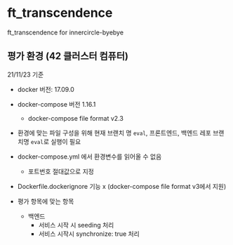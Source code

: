 # ft_transcendence
ft_transcendence for innercircle-byebye

## 평가 환경 (42 클러스터 컴퓨터)

21/11/23 기준

- docker 버전: 17.09.0

- docker-compose 버전 1.16.1
	- docker-compose file format v2.3

- 환경에 맞는 파일 구성을 위해 현재 브랜치 명 `eval`, 프론트엔드, 백엔드 레포 브랜치명 `eval`로 실행이 필요

- docker-compose.yml 에서 환경변수를 읽어올 수 없음
	- 포트번호 절대값으로 지정

- Dockerfile.dockerignore 기능 x (docker-compose file format v3에서 지원)

- 평가 항목에 맞는 항목
	- 백엔드
		- 서비스 시작 시 seeding 처리
		- 서비스 시작시 synchronize: true 처리
